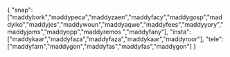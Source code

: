{
  "snap":  ["maddybork","maddypeca","maddyzaen","maddyfacy","maddygosp","maddyiko","maddyjes","maddywoun","maddyaqwe","maddyfees","maddyyory","maddyjoms","maddyopp","maddyremos ","maddyfany"],
  "insta": ["maddykaar","maddyfaza","maddyfaza","maddykaar","maddyroor"],
  "tele":  ["maddyfarn","maddygon","maddyfas","maddyfas","maddygon"]
}
